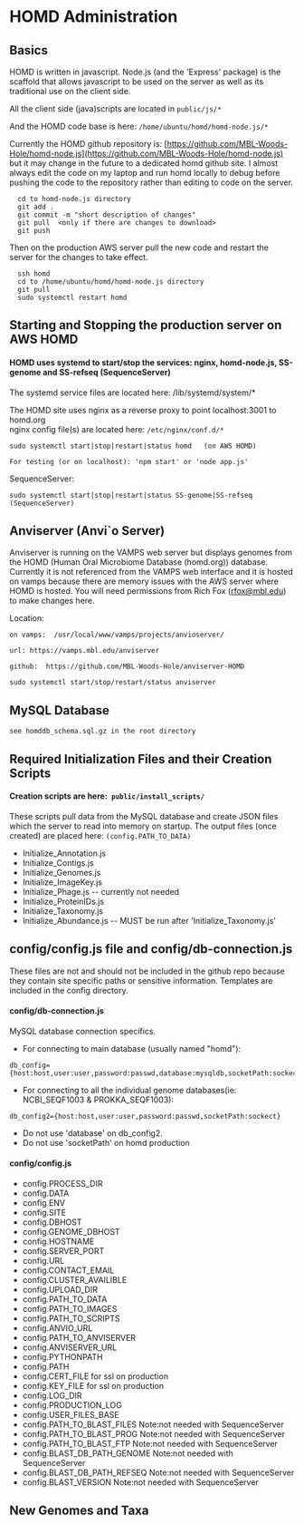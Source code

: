 # HOMD Administration
## Basics
HOMD is written in javascript. Node.js (and the 'Express' package) is the scaffold that allows javascript to be used on the server as well as its traditional use on the client side.

All the client side (java)scripts are located in ```public/js/*```

And the HOMD code base is here: ```/home/ubuntu/homd/homd-node.js/*```

Currently the HOMD github repository is: [https://github.com/MBL-Woods-Hole/homd-node.js](https://github.com/MBL-Woods-Hole/homd-node.js) but it may change in the future to a dedicated homd github site.
I almost always edit the code on my laptop and run homd locally to debug before pushing the code to the repository rather than editing to code on the server.
```
  cd to homd-node.js directory
  git add .
  git commit -m "short description of changes"
  git pull  <only if there are changes to download>
  git push
```
Then on the production AWS server pull the new code and restart the server for the changes to take effect.
```
  ssh homd
  cd to /home/ubuntu/homd/homd-node.js directory
  git pull
  sudo systemctl restart homd
```
## Starting and Stopping the production server on AWS HOMD
#### HOMD uses systemd to start/stop the services: nginx, homd-node.js, SS-genome and SS-refseq (SequenceServer)
The systemd service files are located here: /lib/systemd/system/*

The HOMD site uses nginx as a reverse proxy to point localhost:3001 to homd.org
<br>nginx config file(s) are located here: ```/etc/nginx/conf.d/*```
```
sudo systemctl start|stop|restart|status homd   (on AWS HOMD)

For testing (or on localhost): 'npm start' or 'node app.js'
```
SequenceServer:
```
sudo systemctl start|stop|restart|status SS-genome|SS-refseq  (SequenceServer)
```
## Anviserver (Anvi`o Server)
Anviserver is running on the VAMPS web server but displays genomes from the HOMD
(Human Oral Microbiome Database (homd.org)) database. 
Currently it is not referenced from the VAMPS web interface
and it is hosted on vamps because there are memory
issues with the AWS server where HOMD is hosted. You will need permissions from Rich Fox (rfox@mbl.edu) to make changes here.

Location:
```
on vamps:  /usr/local/www/vamps/projects/anvioserver/

url: https://vamps.mbl.edu/anviserver

github:  https://github.com/MBL-Woods-Hole/anviserver-HOMD

sudo systemctl start/stop/restart/status anviserver
```
## MySQL Database
``` 
see homddb_schema.sql.gz in the root directory
```
## Required Initialization Files and their Creation Scripts
#### Creation scripts are here:``` public/install_scripts/```
These scripts pull data from the MySQL database and create JSON files which the server to read into memory on startup.
The output files (once created) are placed here: ```(config.PATH_TO_DATA)```

* Initialize_Annotation.js
* Initialize_Contigs.js
* Initialize_Genomes.js
* Initialize_ImageKey.js
* Initialize_Phage.js      -- currently not needed
* Initialize_ProteinIDs.js
* Initialize_Taxonomy.js
* Initialize_Abundance.js  -- MUST be run after 'Initialize_Taxonomy.js'

## config/config.js file and config/db-connection.js
These files are not and should not be included in the github repo because they contain site specific paths
or sensitive information. Templates are included in the config directory.
#### config/db-connection.js
  MySQL database connection specifics.
  
  - For connecting to main database (usually named "homd"):
  ```
  db_config={host:host,user:user,password:passwd,database:mysqldb,socketPath:sockect}
  ```
  - For connecting to all the individual genome databases(ie: NCBI_SEQF1003 & PROKKA_SEQF1003):
  ```
  db_config2={host:host,user:user,password:passwd,socketPath:sockect}
  ```
  - Do not use 'database' on db_config2.
  - Do not use 'socketPath' on homd production
   
#### config/config.js
- config.PROCESS_DIR
- config.DATA
- config.ENV
- config.SITE
- config.DBHOST
- config.GENOME_DBHOST
- config.HOSTNAME
- config.SERVER_PORT
- config.URL
- config.CONTACT_EMAIL
- config.CLUSTER_AVAILIBLE
- config.UPLOAD_DIR
- config.PATH_TO_DATA    
- config.PATH_TO_IMAGES
- config.PATH_TO_SCRIPTS
- config.ANVIO_URL
- config.PATH_TO_ANVISERVER
- config.ANVISERVER_URL
- config.PYTHONPATH
- config.PATH
- config.CERT_FILE  for ssl on production
- config.KEY_FILE   for ssl on production
- config.LOG_DIR
- config.PRODUCTION_LOG
- config.USER_FILES_BASE
- config.PATH_TO_BLAST_FILES   Note:not needed with SequenceServer
- config.PATH_TO_BLAST_PROG    Note:not needed with SequenceServer
- config.PATH_TO_BLAST_FTP     Note:not needed with SequenceServer
- config.BLAST_DB_PATH_GENOME  Note:not needed with SequenceServer
- config.BLAST_DB_PATH_REFSEQ  Note:not needed with SequenceServer
- config.BLAST_VERSION         Note:not needed with SequenceServer

## New Genomes and Taxa